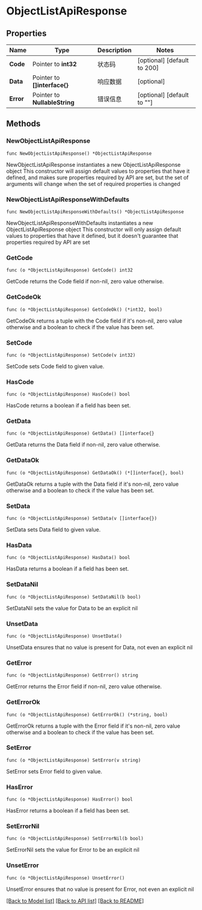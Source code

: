 # ObjectListApiResponse

## Properties

Name | Type | Description | Notes
------------ | ------------- | ------------- | -------------
**Code** | Pointer to **int32** | 状态码 | [optional] [default to 200]
**Data** | Pointer to **[]interface{}** | 响应数据 | [optional] 
**Error** | Pointer to **NullableString** | 错误信息 | [optional] [default to ""]

## Methods

### NewObjectListApiResponse

`func NewObjectListApiResponse() *ObjectListApiResponse`

NewObjectListApiResponse instantiates a new ObjectListApiResponse object
This constructor will assign default values to properties that have it defined,
and makes sure properties required by API are set, but the set of arguments
will change when the set of required properties is changed

### NewObjectListApiResponseWithDefaults

`func NewObjectListApiResponseWithDefaults() *ObjectListApiResponse`

NewObjectListApiResponseWithDefaults instantiates a new ObjectListApiResponse object
This constructor will only assign default values to properties that have it defined,
but it doesn't guarantee that properties required by API are set

### GetCode

`func (o *ObjectListApiResponse) GetCode() int32`

GetCode returns the Code field if non-nil, zero value otherwise.

### GetCodeOk

`func (o *ObjectListApiResponse) GetCodeOk() (*int32, bool)`

GetCodeOk returns a tuple with the Code field if it's non-nil, zero value otherwise
and a boolean to check if the value has been set.

### SetCode

`func (o *ObjectListApiResponse) SetCode(v int32)`

SetCode sets Code field to given value.

### HasCode

`func (o *ObjectListApiResponse) HasCode() bool`

HasCode returns a boolean if a field has been set.

### GetData

`func (o *ObjectListApiResponse) GetData() []interface{}`

GetData returns the Data field if non-nil, zero value otherwise.

### GetDataOk

`func (o *ObjectListApiResponse) GetDataOk() (*[]interface{}, bool)`

GetDataOk returns a tuple with the Data field if it's non-nil, zero value otherwise
and a boolean to check if the value has been set.

### SetData

`func (o *ObjectListApiResponse) SetData(v []interface{})`

SetData sets Data field to given value.

### HasData

`func (o *ObjectListApiResponse) HasData() bool`

HasData returns a boolean if a field has been set.

### SetDataNil

`func (o *ObjectListApiResponse) SetDataNil(b bool)`

 SetDataNil sets the value for Data to be an explicit nil

### UnsetData
`func (o *ObjectListApiResponse) UnsetData()`

UnsetData ensures that no value is present for Data, not even an explicit nil
### GetError

`func (o *ObjectListApiResponse) GetError() string`

GetError returns the Error field if non-nil, zero value otherwise.

### GetErrorOk

`func (o *ObjectListApiResponse) GetErrorOk() (*string, bool)`

GetErrorOk returns a tuple with the Error field if it's non-nil, zero value otherwise
and a boolean to check if the value has been set.

### SetError

`func (o *ObjectListApiResponse) SetError(v string)`

SetError sets Error field to given value.

### HasError

`func (o *ObjectListApiResponse) HasError() bool`

HasError returns a boolean if a field has been set.

### SetErrorNil

`func (o *ObjectListApiResponse) SetErrorNil(b bool)`

 SetErrorNil sets the value for Error to be an explicit nil

### UnsetError
`func (o *ObjectListApiResponse) UnsetError()`

UnsetError ensures that no value is present for Error, not even an explicit nil

[[Back to Model list]](../README.md#documentation-for-models) [[Back to API list]](../README.md#documentation-for-api-endpoints) [[Back to README]](../README.md)


